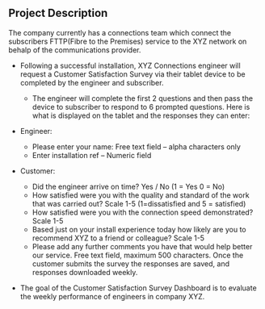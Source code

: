 ## Project Description
The company currently has a connections team which connect the subscribers FTTP(Fibre to the Premises) service to the XYZ network on behalp of the communications provider.
- Following a successful installation, XYZ Connections engineer will request a Customer Satisfaction Survey via their tablet device to be completed by the engineer and subscriber.
  - The engineer will complete the first 2 questions and then pass the device to subscriber to respond to 6 prompted questions. Here is what is displayed on the tablet and the responses they can enter: 

- Engineer:

  - Please enter your name: Free text field – alpha characters only
  - Enter installation ref – Numeric field
- Customer:

  - Did the engineer arrive on time? Yes / No (1 = Yes 0 = No)
  - How satisfied were you with the quality and standard of the work that was carried out? Scale 1-5 (1=dissatisfied and 5 = satisfied)
  - How satisfied were you with the connection speed demonstrated? Scale 1-5
  - Based just on your install experience today how likely are you to recommend XYZ to a friend or colleague? Scale 1-5
  - Please add any further comments you have that would help better our service. Free text field, maximum 500 characters.
Once the customer submits the survey the responses are saved, and responses downloaded weekly.

- The goal of the Customer Satisfaction Survey Dashboard is to evaluate the weekly performance of engineers in company XYZ.


